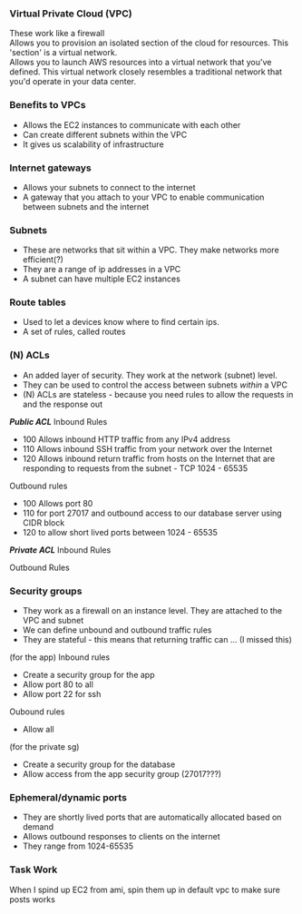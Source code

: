 ### Virtual Private Cloud (VPC)
These work like a firewall  
Allows you to provision an isolated section of the cloud for resources. This 'section' is a virtual network.  
Allows you to launch AWS resources into a virtual network that you've defined. This virtual network closely resembles a traditional network that you'd operate in your data center. 

### Benefits to VPCs
- Allows the EC2 instances to communicate with each other
- Can create different subnets within the VPC
- It gives us scalability of infrastructure

### Internet gateways
- Allows your subnets to connect to the internet
- A gateway that you attach to your VPC to enable communication between subnets and the internet

### Subnets
- These are networks that sit within a VPC. They make networks more efficient(?)
- They are a range of ip addresses in a VPC
- A subnet can have multiple EC2 instances

### Route tables
- Used to let a devices know where to find certain ips.
- A set of rules, called routes

### (N) ACLs
- An added layer of security. They work at the network (subnet) level. 
- They can be used to control the access between subnets _within_ a VPC
- (N) ACLs are stateless - because you need rules to allow the requests in and the response out

***Public ACL***
Inbound Rules
- 100 Allows inbound HTTP traffic from any IPv4 address 
- 110 Allows inbound SSH traffic from your network over the Internet
- 120 Allows inbound return traffic from hosts on the Internet that are responding to requests from the subnet - TCP 1024 - 65535

Outbound rules
- 100 Allows port 80
- 110 for port 27017 and outbound access to our database server using CIDR block
- 120 to allow short lived ports between 1024 - 65535

***Private ACL***
Inbound Rules


Outbound Rules


### Security groups
- They work as a firewall on an instance level. They are attached to the VPC and subnet
- We can define unbound and outbound traffic rules
- They are stateful - this means that returning traffic can ... (I missed this)

(for the app)
Inbound rules
- Create a security group for the app
- Allow port 80 to all
- Allow port 22 for ssh

Oubound rules
- Allow all

(for the private sg)
- Create a security group for the database
- Allow access from the app security group (27017???)

### Ephemeral/dynamic ports
- They are shortly lived ports that are automatically allocated based on demand
- Allows outbound responses to clients on the internet
- They range from 1024-65535


### Task Work
When I spind up EC2 from ami, spin them up in default vpc to make sure posts works
